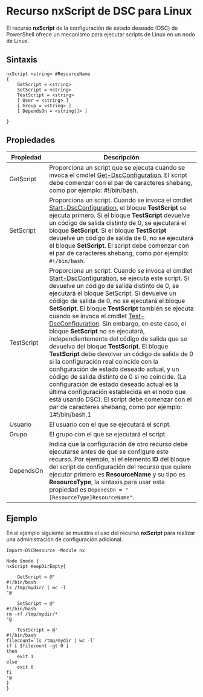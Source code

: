 # Recurso nxScript de DSC para Linux

El recurso **nxScript** de la configuración de estado deseado (DSC) de PowerShell ofrece un mecanismo para ejecutar scripts de Linux en un nodo de Linux.

## Sintaxis

```
nxScript <string> #ResourceName
{
    GetScript = <string>
    SetScript = <string>
    TestScript = <string>
    [ User = <string> ]
    { Group = <string> ]
    [ DependsOn = <string[]> ]

}
```

## Propiedades

|  Propiedad |  Descripción | 
|---|---|
| GetScript| Proporciona un script que se ejecuta cuando se invoca el cmdlet [Get-DscConfiguration](https://technet.microsoft.com/en-us/library/dn521625.aspx). El script debe comenzar con el par de caracteres shebang, como por ejemplo: #!/bin/bash.| 
| SetScript| Proporciona un script. Cuando se invoca el cmdlet [Start-DscConfiguration](https://technet.microsoft.com/en-us/library/dn521623.aspx), el bloque **TestScript** se ejecuta primero. Si el bloque **TestScript** devuelve un código de salida distinto de 0, se ejecutará el bloque **SetScript**. Si el bloque **TestScript** devuelve un código de salida de 0, no se ejecutará el bloque **SetScript**. El script debe comenzar con el par de caracteres shebang, como por ejemplo: `#!/bin/bash`.| 
| TestScript| Proporciona un script. Cuando se invoca el cmdlet [Start-DscConfiguration](https://technet.microsoft.com/en-us/library/dn521623.aspx), se ejecuta este script. Si devuelve un código de salida distinto de 0, se ejecutará el bloque SetScript. Si devuelve un código de salida de 0, no se ejecutará el bloque **SetScript**. El bloque **TestScript** también se ejecuta cuando se invoca el cmdlet [Test-DscConfiguration](https://technet.microsoft.com/en-us/library/dn407382.aspx). Sin embargo, en este caso, el bloque **SetScript** no se ejecutará, independientemente del código de salida que se devuelva del bloque **TestScript**. El bloque **TestScript** debe devolver un código de salida de 0 si la configuración real coincide con la configuración de estado deseado actual, y un código de salida distinto de 0 si no coincide. (La configuración de estado deseado actual es la última configuración establecida en el nodo que está usando DSC). El script debe comenzar con el par de caracteres shebang, como por ejemplo: 1#!/bin/bash.1| 
| Usuario| El usuario con el que se ejecutará el script.| 
| Grupo| El grupo con el que se ejecutará el script.| 
| DependsOn | Indica que la configuración de otro recurso debe ejecutarse antes de que se configure este recurso. Por ejemplo, si el elemento **ID** del bloque del script de configuración del recurso que quiere ejecutar primero es **ResourceName** y su tipo es **ResourceType**, la sintaxis para usar esta propiedad es `DependsOn = "[ResourceType]ResourceName"`.| 

## Ejemplo

En el ejemplo siguiente se muestra el uso del recurso **nxScript** para realizar una administración de configuración adicional.

```
Import-DSCResource -Module nx 

Node $node {
nxScript KeepDirEmpty{

    GetScript = @"
#!/bin/bash
ls /tmp/mydir/ | wc -l
"@

    SetScript = @"
#!/bin/bash
rm -rf /tmp/mydir/*
"@

    TestScript = @'
#!/bin/bash
filecount=`ls /tmp/mydir | wc -l`
if [ $filecount -gt 0 ]
then
    exit 1
else
    exit 0
fi
'@
} 
}
```
<!--HONumber=Feb16_HO4-->
